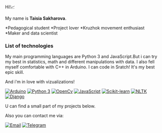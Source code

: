 Hi!📈

My name is **Taisia Sakharova**.

*Pedagogical student
*Project lover
*Kruzhok movement enthusiast
*Maker and data scientist

###  List of technologies

My main programming languages are Python 3 and JavaScript.But i can try my best in statistics, math and different manipulations with data. I also fell myself comfortable with C++ in Arduino.
I can code in Sratch! It's my best epic skill.

And i'm in love with vizualizations!

[![Arduino](https://img.shields.io/badge/-Arduino-blue)]()
[![Python 3](https://img.shields.io/badge/-Python%203-lightgrey)]()
[![OpenCv](https://img.shields.io/badge/-OpenCV-orange)]()
[![JavaScript](https://img.shields.io/badge/-JavaScript-yellow)]()
[![Scikit-learn](https://img.shields.io/badge/-Scikt--learn-green)]()
[![NLTK](https://img.shields.io/badge/-NLTK-red)]()
[![Django](https://img.shields.io/badge/-Django-yellow)]()

U can find a small part of my projects below.

Also you can contact me via:

[![Email](https://img.shields.io/badge/-Email-de4343?logo=Gmail&logoColor=white&link=mailto:tkorghebin@gmail.com)](mailto:tssakhi@gmail.com)
[![Telegram](https://img.shields.io/badge/-Telegram-blue?logo=telegram&link=https://t.me/littlecoin)](https://t.me/abnegantes)
